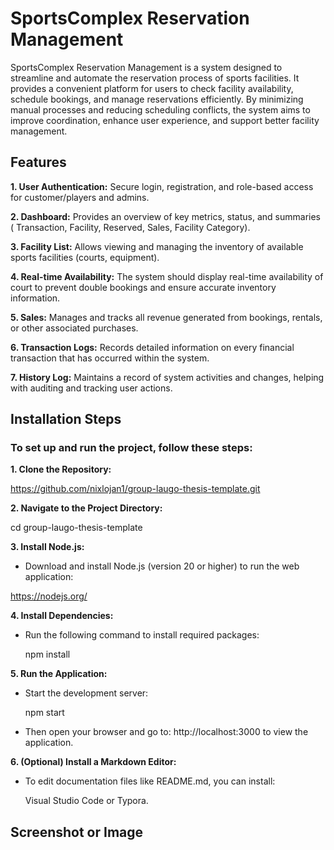 # SportsComplex Reservation Management

 SportsComplex Reservation Management is a system designed to streamline and automate the reservation process of sports facilities. It provides a convenient platform for users to check facility availability, schedule bookings, and manage reservations efficiently. By minimizing manual processes and reducing scheduling conflicts, the system aims to improve coordination, enhance user experience, and support better facility management.


## Features

**1. User Authentication:**
Secure login, registration, and role-based access for customer/players and admins.

**2. Dashboard:**
Provides an overview of key metrics, status, and summaries ( Transaction, Facility, Reserved, Sales, Facility Category).

**3. Facility List:**
Allows viewing and managing the inventory of available sports facilities (courts, equipment).

**4. Real-time Availability:**
The system should display real-time availability of court to prevent double bookings and ensure accurate inventory information.

**5. Sales:**
Manages and tracks all revenue generated from bookings, rentals, or other associated purchases.

**6. Transaction Logs:**
Records detailed information on every financial transaction that has occurred within the system.

**7. History Log:**
Maintains a record of system activities and changes, helping with auditing and tracking user actions.





## Installation Steps

### To set up and run the project, follow these steps:

**1. Clone the Repository:**

 https://github.com/nixlojan1/group-laugo-thesis-template.git

**2. Navigate to the Project Directory:**

  cd group-laugo-thesis-template

**3. Install Node.js:**

* Download and install Node.js (version 20 or higher) to run the web application: 

https://nodejs.org/

**4. Install Dependencies:**

* Run the following command to install required packages:

  npm install

**5. Run the Application:**

* Start the development server:

  npm start

* Then open your browser and go to:  http://localhost:3000 to view the application.

**6. (Optional) Install a Markdown Editor:**

* To edit documentation files like README.md, you can install:

  Visual Studio Code or Typora.

## Screenshot or Image
